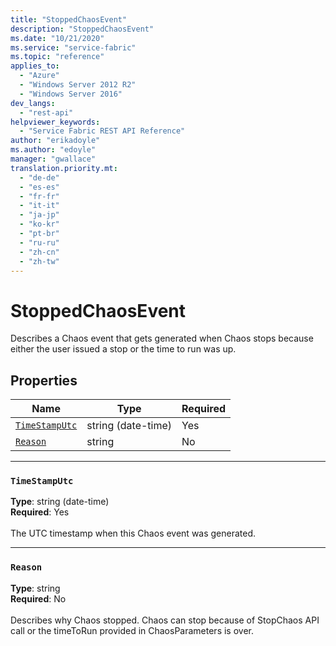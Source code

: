 ```yaml
---
title: "StoppedChaosEvent"
description: "StoppedChaosEvent"
ms.date: "10/21/2020"
ms.service: "service-fabric"
ms.topic: "reference"
applies_to: 
  - "Azure"
  - "Windows Server 2012 R2"
  - "Windows Server 2016"
dev_langs: 
  - "rest-api"
helpviewer_keywords: 
  - "Service Fabric REST API Reference"
author: "erikadoyle"
ms.author: "edoyle"
manager: "gwallace"
translation.priority.mt: 
  - "de-de"
  - "es-es"
  - "fr-fr"
  - "it-it"
  - "ja-jp"
  - "ko-kr"
  - "pt-br"
  - "ru-ru"
  - "zh-cn"
  - "zh-tw"
---
```

# StoppedChaosEvent

Describes a Chaos event that gets generated when Chaos stops because either the user issued a stop or the time to run was up.

## Properties
| Name | Type | Required |
| --- | --- | --- |
| [`TimeStampUtc`](#timestamputc) | string (date-time) | Yes |
| [`Reason`](#reason) | string | No |

____
### `TimeStampUtc`
__Type__: string (date-time) <br/>
__Required__: Yes<br/>
<br/>
The UTC timestamp when this Chaos event was generated.

____
### `Reason`
__Type__: string <br/>
__Required__: No<br/>
<br/>
Describes why Chaos stopped. Chaos can stop because of StopChaos API call or the timeToRun provided in ChaosParameters is over.
